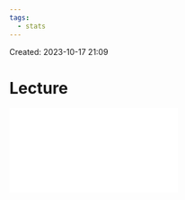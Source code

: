 ```yaml
---
tags:
  - stats
---
```

Created: 2023-10-17 21:09
# Lecture

![](customer-analytics/Segmentation_I-Classical-cluster-analysis.pdf)